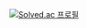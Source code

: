 [![Solved.ac 프로필](http://mazassumnida.wtf/api/v2/generate_badge?boj=jhy1812)](https://solved.ac/jhy1812)


